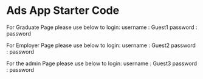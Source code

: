 # Ads App Starter Code


For Graduate Page please use below to login:
username : Guest1
password : password

For Employer Page please use below to login:
username : Guest2
password : password

For the admin Page please use below to login:
username : Guest3
password : password
